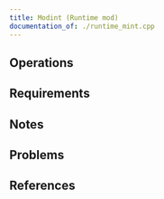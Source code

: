 ```yaml
---
title: Modint (Runtime mod)
documentation_of: ./runtime_mint.cpp
---
```


## Operations

## Requirements

## Notes

## Problems

## References
